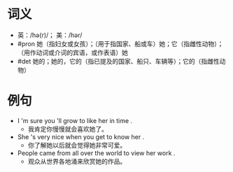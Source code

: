 # 词义
- 英：/hə(r)/； 美：/hər/
- #pron 她（指妇女或女孩）；（用于指国家、船或车）她；它（指雌性动物）；（用作动词或介词的宾语，或作表语）她 
- #det 她的；她的，它的（指已提及的国家、船只、车辆等）；它的（指雌性动物）
# 例句
- I 'm sure you 'll grow to like her in time .
	- 我肯定你慢慢就会喜欢她了。
- She 's very nice when you get to know her .
	- 你了解她以后就会觉得她非常可爱。
- People came from all over the world to view her work .
	- 观众从世界各地涌来欣赏她的作品。
